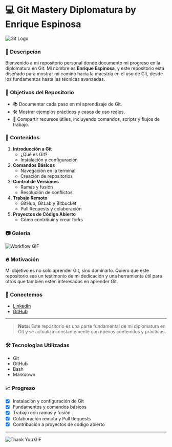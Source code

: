 # 💻 Git Mastery Diplomatura by Enrique Espinosa

![Git Logo](https://git-scm.com/images/logos/downloads/Git-Logo-2Color.png)

### 📜 Descripción
Bienvenido a mi repositorio personal donde documento mi progreso en la diplomatura en Git. Mi nombre es **Enrique Espinosa**, y este repositorio está diseñado para mostrar mi camino hacia la maestría en el uso de Git, desde los fundamentos hasta las técnicas avanzadas.

### 🎯 Objetivos del Repositorio
- 📚 Documentar cada paso en mi aprendizaje de Git.
- 🛠️ Mostrar ejemplos prácticos y casos de uso reales.
- 🚀 Compartir recursos útiles, incluyendo comandos, scripts y flujos de trabajo.

### 🧠 Contenidos
1. **Introducción a Git**
   - ¿Qué es Git?
   - Instalación y configuración
2. **Comandos Básicos**
   - Navegación en la terminal
   - Creación de repositorios
3. **Control de Versiones**
   - Ramas y fusión
   - Resolución de conflictos
4. **Trabajo Remoto**
   - GitHub, GitLab y Bitbucket
   - Pull Requests y colaboración
5. **Proyectos de Código Abierto**
   - Cómo contribuir y crear forks

### 📷 Galería
![Workflow GIF](https://media.giphy.com/media/xT0xeJpnrWC4XWblEk/giphy.gif)

### 🔥 Motivación
Mi objetivo es no solo aprender Git, sino dominarlo. Quiero que este repositorio sea un testimonio de mi dedicación y una herramienta útil para otros que también estén interesados en aprender Git.

### 🚀 Conectemos
- [LinkedIn](https://www.linkedin.com/in/enrique-espinosa)
- [GitHub](https://github.com/enriqueespinosa)

---

> **Nota:** Este repositorio es una parte fundamental de mi diplomatura en Git y se actualiza constantemente con nuevos contenidos y prácticas.

### 🛠 Tecnologías Utilizadas
- Git
- GitHub
- Bash
- Markdown

### 📈 Progreso
- [x] Instalación y configuración de Git
- [x] Fundamentos y comandos básicos
- [x] Trabajo con ramas y fusión
- [x] Colaboración remota y Pull Requests
- [x] Contribución a proyectos de código abierto

---

![Thank You GIF](https://media.giphy.com/media/26FPCXdkvDbKBbgOI/giphy.gif)

